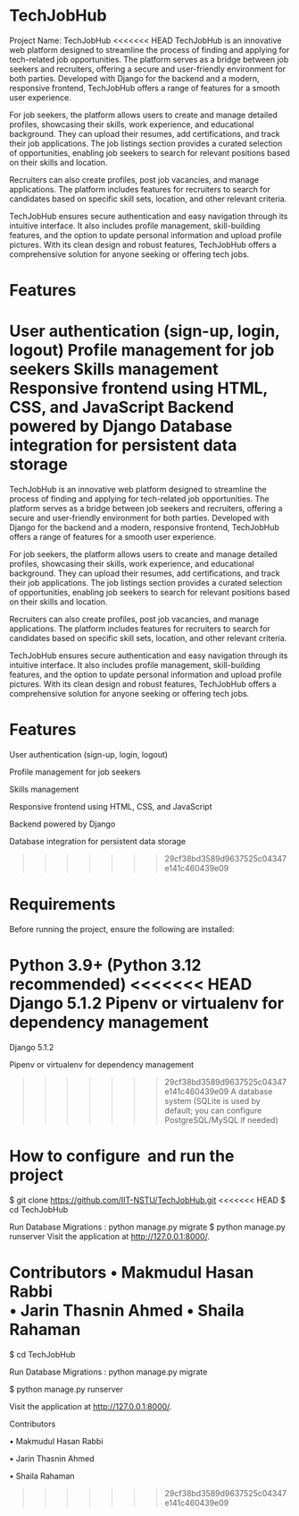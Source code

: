 # TechJobHub
Project Name: TechJobHub
<<<<<<< HEAD
TechJobHub is an innovative web platform designed to streamline the process of finding and applying for tech-related job opportunities. The platform serves as a bridge between job seekers and recruiters, offering a secure and user-friendly environment for both parties. Developed with Django for the backend and a modern, responsive frontend, TechJobHub offers a range of features for a smooth user experience.

For job seekers, the platform allows users to create and manage detailed profiles, showcasing their skills, work experience, and educational background. They can upload their resumes, add certifications, and track their job applications. The job listings section provides a curated selection of opportunities, enabling job seekers to search for relevant positions based on their skills and location.

Recruiters can also create profiles, post job vacancies, and manage applications. The platform includes features for recruiters to search for candidates based on specific skill sets, location, and other relevant criteria.

TechJobHub ensures secure authentication and easy navigation through its intuitive interface. It also includes profile management, skill-building features, and the option to update personal information and upload profile pictures. With its clean design and robust features, TechJobHub offers a comprehensive solution for anyone seeking or offering tech jobs.

# Features
User authentication (sign-up, login, logout)
Profile management for job seekers
Skills management
Responsive frontend using HTML, CSS, and JavaScript
Backend powered by Django
Database integration for persistent data storage
=======

TechJobHub is an innovative web platform designed to streamline the process of finding and applying for tech-related job opportunities. The platform serves as a bridge between job seekers and recruiters, offering a secure and user-friendly environment for both parties. Developed with Django for the backend and a modern, responsive frontend, TechJobHub offers a range of features for a smooth user experience.

For job seekers, the platform allows users to create and manage detailed profiles, showcasing their skills, work experience, and educational background. They can upload their resumes, add certifications, and track their job applications. The job listings section provides a curated selection of opportunities, enabling job seekers to search for relevant positions based on their skills and location.

Recruiters can also create profiles, post job vacancies, and manage applications. The platform includes features for recruiters to search for candidates based on specific skill sets, location, and other relevant criteria.

TechJobHub ensures secure authentication and easy navigation through its intuitive interface. It also includes profile management, skill-building features, and the option to update personal information and upload profile pictures. With its clean design and robust features, TechJobHub offers a comprehensive solution for anyone seeking or offering tech jobs.

# Features
User authentication (sign-up, login, logout)

Profile management for job seekers

Skills management

Responsive frontend using HTML, CSS, and JavaScript

Backend powered by Django

Database integration for persistent data storage

>>>>>>> 29cf38bd3589d9637525c04347e141c460439e09
# Requirements
Before running the project, ensure the following are installed:

Python 3.9+ (Python 3.12 recommended)
<<<<<<< HEAD
Django 5.1.2
Pipenv or virtualenv for dependency management
=======

Django 5.1.2

Pipenv or virtualenv for dependency management

>>>>>>> 29cf38bd3589d9637525c04347e141c460439e09
A database system (SQLite is used by default; you can configure PostgreSQL/MySQL if needed)

# How to configure  and run the project
$ git clone https://github.com/IIT-NSTU/TechJobHub.git
<<<<<<< HEAD
$ cd TechJobHub

Run Database Migrations : python manage.py migrate
$ python manage.py runserver
Visit the application at http://127.0.0.1:8000/.

Contributors 
• Makmudul Hasan Rabbi  
• Jarin Thasnin Ahmed
• Shaila Rahaman 
=======

$ cd TechJobHub

Run Database Migrations : python manage.py migrate

$ python manage.py runserver

Visit the application at http://127.0.0.1:8000/.

Contributors 

• Makmudul Hasan Rabbi  

• Jarin Thasnin Ahmed

• Shaila Rahaman 
>>>>>>> 29cf38bd3589d9637525c04347e141c460439e09
